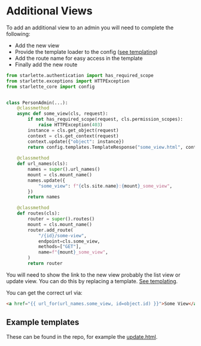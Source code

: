 # Additional Views

To add an additional view to an admin you will need to complete the following:

- Add the new view
- Provide the template loader to the config ([see templating](../templating))
- Add the route name for easy access in the template
- Finally add the new route

```python
from starlette.authentication import has_required_scope
from starlette.exceptions import HTTPException
from starlette_core import config


class PersonAdmin(...):
    @classmethod
    async def some_view(cls, request):
        if not has_required_scope(request, cls.permission_scopes):
            raise HTTPException(403)
        instance = cls.get_object(request)
        context = cls.get_context(request)
        context.update({"object": instance})
        return config.templates.TemplateResponse("some_view.html", context)
    
    @classmethod
    def url_names(cls):
        names = super().url_names()
        mount = cls.mount_name()
        names.update({
            "some_view": f"{cls.site.name}:{mount}_some_view",
        })
        return names

    @classmethod
    def routes(cls):
        router = super().routes()
        mount = cls.mount_name()
        router.add_route(
            "/{id}/some-view",
            endpoint=cls.some_view,
            methods=["GET"],
            name=f"{mount}_some_view",
        )
        return router
```

You will need to show the link to the new view probably the list view or update view.
You can do this by replacing a template. [See templating](../templating). 

You can get the correct url via:

```html
<a href="{{ url_for(url_names.some_view, id=object.id) }}">Some View</a>
```

## Example templates

These can be found in the repo, for example the [update.html](https://github.com/accent-starlette/starlette-admin/blob/master/starlette_admin/templates/starlette_admin/update.html).